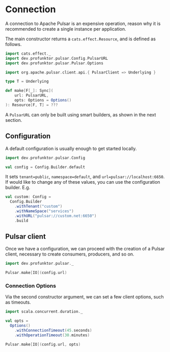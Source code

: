 # Connection

A connection to Apache Pulsar is an expensive operation, reason why it is recommended to create a single instance per application.

The main constructor returns a `cats.effect.Resource`, and is defined as follows.

```scala mdoc
import cats.effect._
import dev.profunktor.pulsar.Config.PulsarURL
import dev.profunktor.pulsar.Pulsar.Options

import org.apache.pulsar.client.api.{ PulsarClient => Underlying }

type T = Underlying

def make[F[_]: Sync](
    url: PulsarURL,
    opts: Options = Options()
): Resource[F, T] = ???
```

A `PulsarURL` can only be built using smart builders, as shown in the next section.

## Configuration

A default configuration is usually enough to get started locally.

```scala mdoc
import dev.profunktor.pulsar.Config

val config = Config.Builder.default
```

It sets `tenant=public`, `namespace=default`, and `url=pulsar://localhost:6650`. If would like to change any of these values, you can use the configuration builder. E.g.

```scala mdoc
val custom: Config =
  Config.Builder
    .withTenant("custom")
    .withNameSpace("services")
    .withURL("pulsar://custom.net:6650")
    .build
```

## Pulsar client

Once we have a configuration, we can proceed with the creation of a Pulsar client, necessary to create consumers, producers, and so on.

```scala mdoc
import dev.profunktor.pulsar._

Pulsar.make[IO](config.url)
```

### Connection Options

Via the second constructor argument, we can set a few client options, such as timeouts.

```scala mdoc
import scala.concurrent.duration._

val opts =
  Options()
    .withConnectionTimeout(45.seconds)
    .withOperationTimeout(30.minutes)

Pulsar.make[IO](config.url, opts)
```
